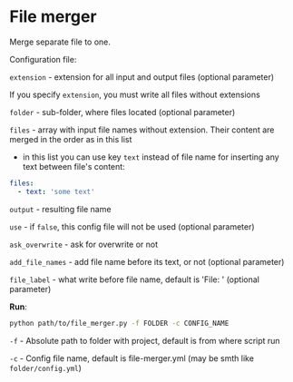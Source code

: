 # File merger

Merge separate file to one.

Configuration file:

`extension` - extension for all input and output files (optional parameter)

If you specify `extension`, you must write all files without extensions

`folder` - sub-folder, where files located (optional parameter)

`files` - array with input file names without extension. Their content are merged in the order as in this list

- in this list you can use key `text` instead of file name for inserting any text between file's content:

```yaml
files:
  - text: 'some text'
```

`output` - resulting file name

`use` - if `false`, this config file will not be used (optional parameter)

`ask_overwrite` - ask for overwrite or not

`add_file_names` - add file name before its text, or not (optional parameter)

`file_label` - what write before file name, default is 'File: ' (optional parameter)

**Run**:

```bash
python path/to/file_merger.py -f FOLDER -c CONFIG_NAME
```

`-f` - Absolute path to folder with project, default is from where script run

`-c` - Config file name, default is file-merger.yml (may be smth like `folder/config.yml`)
